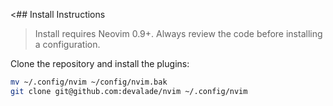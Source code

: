 
<## Install Instructions

> Install requires Neovim 0.9+. Always review the code before installing a configuration.

Clone the repository and install the plugins:

```sh
mv ~/.config/nvim ~/config/nvim.bak
git clone git@github.com:devalade/nvim ~/.config/nvim
```


